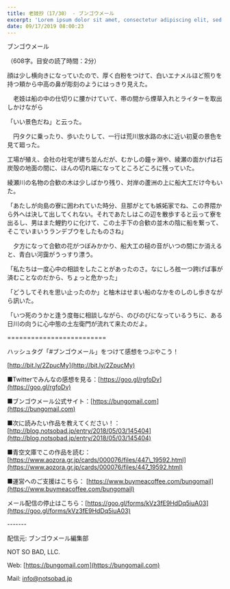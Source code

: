 ```yaml
---
title: 老妓抄（17/30） - ブンゴウメール
excerpt: 'Lorem ipsum dolor sit amet, consectetur adipiscing elit, sed do eiusmod tempor incididunt ut labore et dolore magna aliqua. Praesent elementum facilisis leo vel fringilla est ullamcorper eget. At imperdiet dui accumsan sit amet nulla facilisi morbi tempus.'
date: 09/17/2019 08:00:23
---
```


ブンゴウメール

（608字。目安の読了時間：2分）

顔は少し横向きになっていたので、厚く白粉をつけて、白いエナメルほど照りを持つ頬から中高の鼻が彫刻のようにはっきり見えた。

　老妓は船の中の仕切りに腰かけていて、帯の間から煙草入れとライターを取出しかけながら

「いい景色だね」と云った。

　円タクに乗ったり、歩いたりして、一行は荒川放水路の水に近い初夏の景色を見て廻った。

工場が殖え、会社の社宅が建ち並んだが、むかしの鐘ヶ淵や、綾瀬の面かげは石炭殻の地面の間に、ほんの切れ端になってところどころに残っていた。

綾瀬川の名物の合歓の木は少しばかり残り、対岸の蘆洲の上に船大工だけ今もいた。

「あたしが向島の寮に囲われていた時分、旦那がとても嫉妬家でね、この界隈から外へは決して出してくれない。それであたしはこの辺を散歩すると云って寮を出るし、男はまた鯉釣りに化けて、この土手下の合歓の並木の陰に船を繋って、そこでいまいうランデブウをしたものさね」

　夕方になって合歓の花がつぼみかかり、船大工の槌の音がいつの間にか消えると、青白い河靄がうっすり漂う。

「私たちは一度心中の相談をしたことがあったのさ。なにしろ舷一つ跨げば事が済むことなのだから、ちょっと危かった」

「どうしてそれを思い止ったのか」と柚木はせまい船のなかをのしのし歩きながら訊いた。

「いつ死のうかと逢う度毎に相談しながら、のびのびになっているうちに、ある日川の向うに心中態の土左衛門が流れて来たのだよ。

\=========================

ハッシュタグ「#ブンゴウメール」をつけて感想をつぶやこう！　

[http://bit.ly/2ZpucMy](http://bit.ly/2ZpucMy)

■Twitterでみんなの感想を見る：[https://goo.gl/rgfoDv](https://goo.gl/rgfoDv)

■ブンゴウメール公式サイト：[https://bungomail.com](https://bungomail.com)

■次に読みたい作品を教えてください！：[http://blog.notsobad.jp/entry/2018/05/03/145404](http://blog.notsobad.jp/entry/2018/05/03/145404)

■青空文庫でこの作品を読む：[https://www.aozora.gr.jp/cards/000076/files/447\_19592.html](https://www.aozora.gr.jp/cards/000076/files/447_19592.html)

■運営へのご支援はこちら： [https://www.buymeacoffee.com/bungomail](https://www.buymeacoffee.com/bungomail)

メール配信の停止はこちら：[https://goo.gl/forms/kVz3fE9HdDq5iuA03](https://goo.gl/forms/kVz3fE9HdDq5iuA03)

\-------

配信元: ブンゴウメール編集部

NOT SO BAD, LLC.

Web: [https://bungomail.com](https://bungomail.com)

Mail: info@notsobad.jp